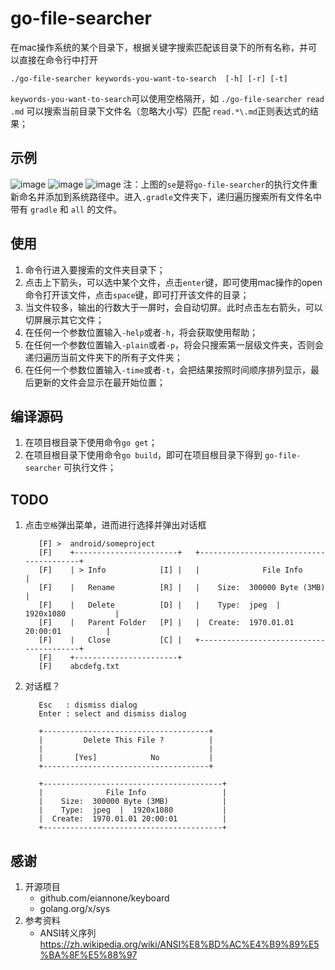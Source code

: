 # go-file-searcher
在mac操作系统的某个目录下，根据关键字搜索匹配该目录下的所有名称，并可以直接在命令行中打开
```
./go-file-searcher keywords-you-want-to-search  [-h] [-r] [-t]
```
`keywords-you-want-to-search`可以使用空格隔开，如 `./go-file-searcher read .md` 可以搜索当前目录下文件名（忽略大小写）匹配 `read.*\.md`正则表达式的结果；

## 示例
![image](https://github.com/Carbs0126/go-file-searcher/assets/14228871/03cff9fd-a718-4d45-a79a-5164b5009842)
![image](https://github.com/Carbs0126/go-file-searcher/assets/14228871/3a0a2faf-cf06-4f7e-afe8-ab7d68d010f7)
![image](https://github.com/Carbs0126/go-file-searcher/assets/14228871/fee612ef-8c19-440f-9488-23f4151838de)
注：上图的`se`是将`go-file-searcher`的执行文件重新命名并添加到系统路径中。进入`.gradle`文件夹下，递归遍历搜索所有文件名中带有 `gradle` 和 `all` 的文件。

## 使用
1. 命令行进入要搜索的文件夹目录下；
2. 点击上下箭头，可以选中某个文件，点击``enter``键，即可使用mac操作的open命令打开该文件，点击``space``键，即可打开该文件的目录；
3. 当文件较多，输出的行数大于一屏时，会自动切屏。此时点击左右箭头，可以切屏展示其它文件；
4. 在任何一个参数位置输入`-help`或者`-h`，将会获取使用帮助；
5. 在任何一个参数位置输入`-plain`或者`-p`，将会只搜索第一层级文件夹，否则会递归遍历当前文件夹下的所有子文件夹；
6. 在任何一个参数位置输入`-time`或者`-t`，会把结果按照时间顺序排列显示，最后更新的文件会显示在最开始位置；

## 编译源码
1. 在项目根目录下使用命令``go get``；
2. 在项目根目录下使用命令``go build``，即可在项目根目录下得到 `go-file-searcher` 可执行文件；

## TODO

1. 点击`空格`弹出菜单，进而进行选择并弹出对话框
   ```
      [F] >  android/someproject   
      [F]    +-----------------------+   +----------------------------------------+ 
      [F]    | > Info            [I] |   |              File Info                 |
      [F]    |   Rename          [R] |   |    Size:  300000 Byte (3MB)            |
      [F]    |   Delete          [D] |   |    Type:  jpeg  |  1920x1080           |
      [F]    |   Parent Folder   [P] |   |  Create:  1970.01.01 20:00:01          |
      [F]    |   Close           [C] |   +----------------------------------------+
      [F]    +-----------------------+
      [F]    abcdefg.txt
   ```
2. 对话框？
   ```
      Esc   : dismiss dialog
      Enter : select and dismiss dialog
      
      +-------------------------------------+ 
      |         Delete This File ?          |
      |                                     |
      |       [Yes]            No           |
      +-------------------------------------+
      
      +----------------------------------------+ 
      |              File Info                 |
      |    Size:  300000 Byte (3MB)            |
      |    Type:  jpeg  |  1920x1080           |
      |  Create:  1970.01.01 20:00:01          |
      +----------------------------------------+
   ```
## 感谢
1. 开源项目
   - github.com/eiannone/keyboard
   - golang.org/x/sys
2. 参考资料
   - ANSI转义序列 https://zh.wikipedia.org/wiki/ANSI%E8%BD%AC%E4%B9%89%E5%BA%8F%E5%88%97
